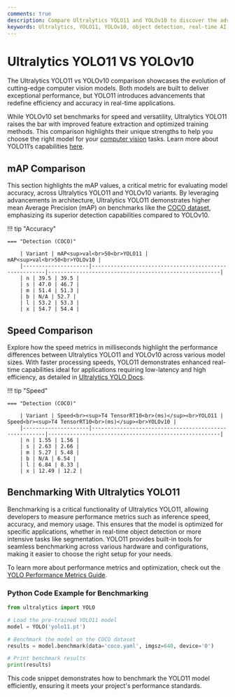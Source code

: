 ```yaml
---
comments: true
description: Compare Ultralytics YOLO11 and YOLOv10 to discover the advancements in real-time AI, object detection, and computer vision. Learn how YOLO11's improved accuracy, speed, and efficiency redefine edge AI applications.
keywords: Ultralytics, YOLO11, YOLOv10, object detection, real-time AI, edge AI, computer vision, model comparison, AI advancements
---
```


# Ultralytics YOLO11 VS YOLOv10

The Ultralytics YOLO11 vs YOLOv10 comparison showcases the evolution of cutting-edge computer vision models. Both models are built to deliver exceptional performance, but YOLO11 introduces advancements that redefine efficiency and accuracy in real-time applications.

While YOLOv10 set benchmarks for speed and versatility, Ultralytics YOLO11 raises the bar with improved feature extraction and optimized training methods. This comparison highlights their unique strengths to help you choose the right model for your [computer vision](https://www.ultralytics.com/glossary/computer-vision-cv) tasks. Learn more about YOLO11’s capabilities [here](https://docs.ultralytics.com/models/yolo11/).


## mAP Comparison

This section highlights the mAP values, a critical metric for evaluating model accuracy, across Ultralytics YOLO11 and YOLOv10 variants. By leveraging advancements in architecture, Ultralytics YOLO11 demonstrates higher mean Average Precision (mAP) on benchmarks like the [COCO dataset](https://docs.ultralytics.com/datasets/detect/coco/), emphasizing its superior detection capabilities compared to YOLOv10.


!!! tip "Accuracy"

	=== "Detection (COCO)"

		| Variant | mAP<sup>val<br>50<br>YOLO11 | mAP<sup>val<br>50<br>YOLOv10 |
		|---------------------|-------------------------------------------------------|-------------------------------------------------------|
		| n | 39.5 | 39.5 |
		| s | 47.0 | 46.7 |
		| m | 51.4 | 51.3 |
		| b | N/A | 52.7 |
		| l | 53.2 | 53.3 |
		| x | 54.7 | 54.4 |
		

## Speed Comparison

Explore how the speed metrics in milliseconds highlight the performance differences between Ultralytics YOLO11 and YOLOv10 across various model sizes. With faster processing speeds, YOLO11 demonstrates enhanced real-time capabilities ideal for applications requiring low-latency and high efficiency, as detailed in [Ultralytics YOLO Docs](https://docs.ultralytics.com/models/yolo11/).


!!! tip "Speed"

	=== "Detection (COCO)"

		| Variant | Speed<br><sup>T4 TensorRT10<br>(ms)</sup><br>YOLO11 | Speed<br><sup>T4 TensorRT10<br>(ms)</sup><br>YOLOv10 |
		|---------------------|-------------------------------------------------------|-------------------------------------------------------|
		| n | 1.55 | 1.56 |
		| s | 2.63 | 2.66 |
		| m | 5.27 | 5.48 |
		| b | N/A | 6.54 |
		| l | 6.84 | 8.33 |
		| x | 12.49 | 12.2 |

## Benchmarking With Ultralytics YOLO11

Benchmarking is a critical functionality of Ultralytics YOLO11, allowing developers to measure performance metrics such as inference speed, accuracy, and memory usage. This ensures that the model is optimized for specific applications, whether in real-time object detection or more intensive tasks like segmentation. YOLO11 provides built-in tools for seamless benchmarking across various hardware and configurations, making it easier to choose the right setup for your needs.

To learn more about performance metrics and optimization, check out the [YOLO Performance Metrics Guide](https://docs.ultralytics.com/guides/).

### Python Code Example for Benchmarking

```python
from ultralytics import YOLO

# Load the pre-trained YOLO11 model
model = YOLO('yolo11.pt')

# Benchmark the model on the COCO dataset
results = model.benchmark(data='coco.yaml', imgsz=640, device='0')

# Print benchmark results
print(results)
```

This code snippet demonstrates how to benchmark the YOLO11 model efficiently, ensuring it meets your project's performance standards.
